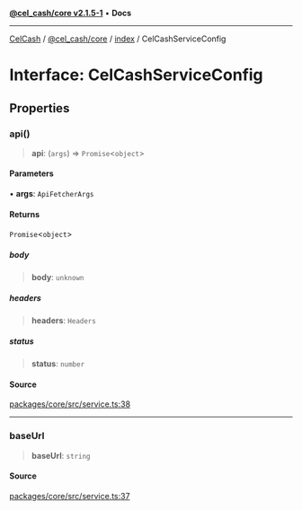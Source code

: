 [**@cel_cash/core v2.1.5-1**](../../README.md) • **Docs**

***

[CelCash](../../../../README.md) / [@cel\_cash/core](../../README.md) / [index](../README.md) / CelCashServiceConfig

# Interface: CelCashServiceConfig

## Properties

### api()

> **api**: (`args`) => `Promise`\<`object`\>

#### Parameters

• **args**: `ApiFetcherArgs`

#### Returns

`Promise`\<`object`\>

##### body

> **body**: `unknown`

##### headers

> **headers**: `Headers`

##### status

> **status**: `number`

#### Source

[packages/core/src/service.ts:38](https://github.com/Pyxlab/celcash/blob/9dbc7013720b05f34ded33140fbf1d827b403eea/packages/core/src/service.ts#L38)

***

### baseUrl

> **baseUrl**: `string`

#### Source

[packages/core/src/service.ts:37](https://github.com/Pyxlab/celcash/blob/9dbc7013720b05f34ded33140fbf1d827b403eea/packages/core/src/service.ts#L37)
